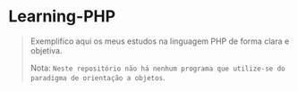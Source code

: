 # Learning-PHP

> Exemplifico aqui os meus estudos na linguagem PHP de forma clara e objetiva.
> 
> Nota: `Neste repositório não há nenhum programa que utilize-se do paradigma de orientação a objetos`.
